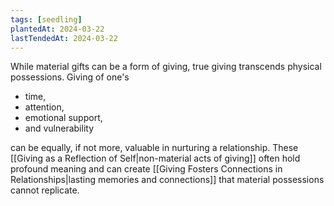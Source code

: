 ```yaml
---
tags: [seedling]
plantedAt: 2024-03-22
lastTendedAt: 2024-03-22
---
```

While material gifts can be a form of giving, true giving transcends physical possessions. Giving of one's

- time,
- attention,
- emotional support,
- and vulnerability

can be equally, if not more, valuable in nurturing a relationship. These [[Giving as a Reflection of Self|non-material acts of giving]] often hold profound meaning and can create [[Giving Fosters Connections in Relationships|lasting memories and connections]] that material possessions cannot replicate.
